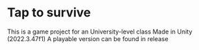 # Tap to survive

This is a game project for an University-level class
Made in Unity (2022.3.47f1)
A playable version can be found in release
